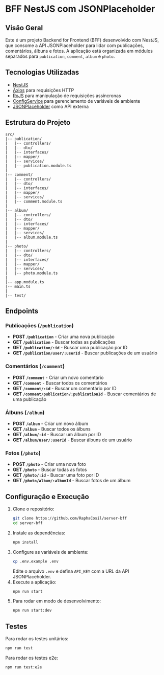 # BFF NestJS com JSONPlaceholder

## Visão Geral
Este é um projeto Backend for Frontend (BFF) desenvolvido com NestJS, que consome a API JSONPlaceholder para lidar com publicações, comentários, álbuns e fotos. A aplicação está organizada em módulos separados para  `publication`, `comment`, `album` e `photo`.

## Tecnologias Utilizadas
- [NestJS](https://nestjs.com/)
- [Axios](https://github.com/axios/axios) para requisições HTTP
- [RxJS](https://rxjs.dev/) para manipulação de requisições assíncronas
- [ConfigService](https://docs.nestjs.com/techniques/configuration) para gerenciamento de variáveis de ambiente
- [JSONPlaceholder](https://jsonplaceholder.typicode.com/) como API externa

## Estrutura do Projeto
```
src/
|-- publication/
|   |-- controllers/        
|   |-- dto/                
|   |-- interfaces/        
|   |-- mapper/             
|   |-- services/          
|   |-- publication.module.ts
|
|-- comment/
|   |-- controllers/       
|   |-- dto/                
|   |-- interfaces/       
|   |-- mapper/             
|   |-- services/          
|   |-- comment.module.ts  
|
|-- album/
|   |-- controllers/       
|   |-- dto/               
|   |-- interfaces/        
|   |-- mapper/            
|   |-- services/         
|   |-- album.module.ts   
|
|-- photo/
|   |-- controllers/       
|   |-- dto/               
|   |-- interfaces/        
|   |-- mapper/            
|   |-- services/         
|   |-- photo.module.ts   
|
|-- app.module.ts           
|-- main.ts                
|
|-- test/  
```

## Endpoints

### Publicações (`/publication`)
- **POST `/publication`** - Criar uma nova publicação
- **GET `/publication`** - Buscar todas as publicações
- **GET `/publication/:id`** - Buscar uma publicação por ID
- **GET `/publication/user/:userId`** - Buscar publicações de um usuário

### Comentários (`/comment`)
- **POST `/comment`** - Criar um novo comentário
- **GET `/comment`** - Buscar todos os comentários
- **GET `/comment/:id`** - Buscar um comentário por ID
- **GET `/comment/publication/:publicationId`** - Buscar comentários de uma publicação

### Álbuns (`/album`)
- **POST `/album`** - Criar um novo álbum
- **GET `/album`** - Buscar todos os álbuns
- **GET `/album/:id`** - Buscar um álbum por ID
- **GET `/album/user/:userId`** - Buscar álbuns de um usuário

### Fotos (`/photo`)
- **POST `/photo`** - Criar uma nova foto
- **GET `/photo`** - Buscar todas as fotos
- **GET `/photo/:id`** - Buscar uma foto por ID
- **GET `/photo/album/:albumId`** - Buscar fotos de um álbum


## Configuração e Execução
1. Clone o repositório:
   ```sh
   git clone https://github.com/RaphaCosil/server-bff
   cd server-bff
   ```
2. Instale as dependências:
   ```sh
   npm install
   ```
3. Configure as variáveis de ambiente:
   ```sh
   cp .env.example .env
   ```
   Edite o arquivo `.env` e defina `API_KEY` com a URL da API JSONPlaceholder.
4. Execute a aplicação:
   ```sh
   npm run start
   ```
5. Para rodar em modo de desenvolvimento:
   ```sh
   npm run start:dev
   ```

## Testes
Para rodar os testes unitários:
```sh
npm run test
```
Para rodar os testes e2e:
```sh
npm run test:e2e
```
